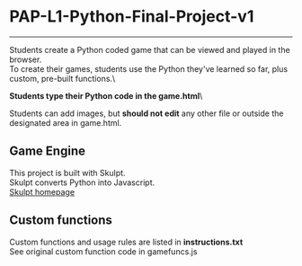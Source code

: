 # PAP-L1-Python-Final-Project-v1
---
Students create a Python coded game that can be viewed and played in the browser.\
To create their games, students use the Python they've learned so far, plus custom, pre-built functions.\

**Students type their Python code in the game.html**\

Students can add images, but **should not edit** any other file or outside the designated area in game.html.

## Game Engine

This project is built with Skulpt.\
Skulpt converts Python into Javascript.\
[Skulpt homepage](https://skulpt.org/)

## Custom functions

Custom functions and usage rules are listed in **instructions.txt**\
See original custom function code in gamefuncs.js
